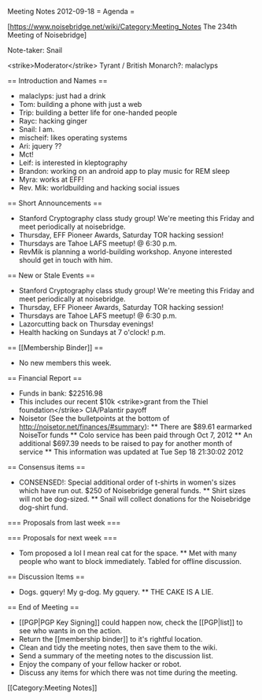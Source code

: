 Meeting Notes 2012-09-18 
 = Agenda =

[https://www.noisebridge.net/wiki/Category:Meeting_Notes The 234th Meeting of Noisebridge]

Note-taker: Snail

&lt;strike>Moderator&lt;/strike> Tyrant / British Monarch?: malaclyps
 
== Introduction and Names ==

* malaclyps: just had a drink
* Tom: building a phone with just a web
* Trip: building a better life for one-handed people
* Rayc: hacking ginger
* Snail: I am.
* mischeif: likes operating systems
* Ari: jquery ??
* Mct!
* Leif: is interested in kleptography
* Brandon: working on an android app to play music for REM sleep
* Myra: works at EFF!
* Rev. Mik: worldbuilding and hacking social issues

== Short Announcements ==
* Stanford Cryptography class study group! We're meeting this Friday and meet periodically at noisebridge.
* Thursday, EFF Pioneer Awards, Saturday TOR hacking session!
* Thursdays are Tahoe LAFS meetup! @ 6:30 p.m.
* RevMik is planning a world-building workshop. Anyone interested should get in touch with him.

== New or Stale Events ==
* Stanford Cryptography class study group! We're meeting this Friday and meet periodically at noisebridge.
* Thursday, EFF Pioneer Awards, Saturday TOR hacking session!
* Thursdays are Tahoe LAFS meetup! @ 6:30 p.m.
* Lazorcutting back on Thursday evenings!
* Health hacking on Sundays at 7 o'clock! p.m.

== [[Membership Binder]] ==
* No new members this week.

== Financial Report ==
* Funds in bank: $22516.98
* This includes our recent $10k &lt;strike>grant from the Thiel foundation&lt;/strike> CIA/Palantir payoff
* Noisetor (See the bulletpoints at the bottom of http://noisetor.net/finances/#summary):
** There are $89.61 earmarked NoiseTor funds
** Colo service has been paid through Oct 7, 2012
** An additional $697.39 needs to be raised to pay for another month of service
** This information was updated at Tue Sep 18 21:30:02 2012

== Consensus items ==
* CONSENSED!: Special additional order of t-shirts in women's sizes which have run out. $250 of Noisebridge general funds.
** Shirt sizes will not be dog-sized.
** Snail will collect donations for the Noisebridge dog-shirt fund.

=== Proposals from last week ===

=== Proposals for next week ===
* Tom proposed a lol I mean real cat for the space.
** Met with many people who want to block immediately. Tabled for offline discussion.

== Discussion Items ==

* Dogs. gquery! My g-dog. My gquery.
** THE CAKE IS A LIE.

== End of Meeting ==
* [[PGP|PGP Key Signing]] could happen now, check the [[PGP|list]] to see who wants in on the action.
* Return the [[membership binder]] to it's rightful location.
* Clean and tidy the meeting notes, then save them to the wiki.
* Send a summary of the meeting notes to the discussion list.
* Enjoy the company of your fellow hacker or robot.
* Discuss any items for which there was not time during the meeting.

[[Category:Meeting Notes]]